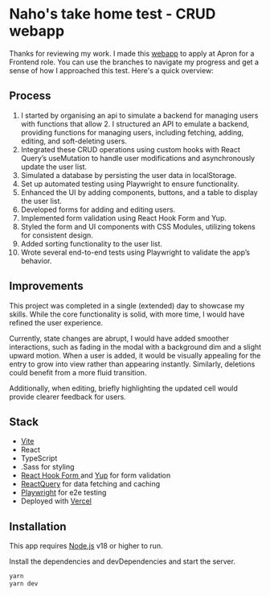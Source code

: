 # Naho's take home test - CRUD webapp

Thanks for reviewing my work.
I made this [webapp](https://apron-naho.vercel.app/) to apply at Apron for a Frontend role.
You can use the branches to navigate my progress and get a sense of how I approached this test.
Here's a quick overview:

## Process
1. I started by organising an api to simulate a backend for managing users with functions that allow 2.	I structured an API to emulate a backend, providing functions for managing users, including fetching, adding, editing, and soft-deleting users.
3.	Integrated these CRUD operations using custom hooks with React Query’s useMutation to handle user modifications and asynchronously update the user list.
4.	Simulated a database by persisting the user data in localStorage.
5.	Set up automated testing using Playwright to ensure functionality.
6.	Enhanced the UI by adding components, buttons, and a table to display the user list.
7.	Developed forms for adding and editing users.
8.	Implemented form validation using React Hook Form and Yup.
9.	Styled the form and UI components with CSS Modules, utilizing tokens for consistent design.
10.	Added sorting functionality to the user list.
11.	Wrote several end-to-end tests using Playwright to validate the app’s behavior.

## Improvements
This project was completed in a single (extended) day to showcase my skills.
While the core functionality is solid, with more time, I would have refined the user experience.

Currently, state changes are abrupt, I would have added smoother interactions, such as fading in the modal with a background dim and a slight upward motion. When a user is added, it would be visually appealing for the entry to grow into view rather than appearing instantly. Similarly, deletions could benefit from a more fluid transition.

Additionally, when editing, briefly highlighting the updated cell would provide clearer feedback for users.



## Stack
- [Vite](https://vite.dev/guide/)
- React
- TypeScript
- .Sass for styling
- [React Hook Form ](https://www.react-hook-form.com/) and [Yup](https://github.com/jquense/yup/tree/pre-v1) for form validation
- [ReactQuery](https://tanstack.com/query/latest/docs/framework/react/overview) for data fetching and caching
- [Playwright](https://playwright.dev/) for e2e testing
- Deployed with [Vercel](https://vercel.com/)


## Installation

This app requires [Node.js](https://nodejs.org/) v18 or higher to run.

Install the dependencies and devDependencies and start the server.

```sh
yarn
yarn dev
```